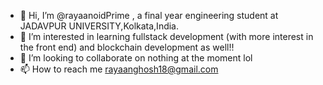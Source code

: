 - 👋 Hi, I’m @rayaanoidPrime , a final year engineering student at JADAVPUR UNIVERSITY,Kolkata,India.
- 👀 I’m interested in learning fullstack development (with more interest in the front end) and blockchain development as well!!
- 💞️ I’m looking to collaborate on nothing at the moment lol
- 📫 How to reach me rayaanghosh18@gmail.com

<!---
rayaanoidPrime/rayaanoidPrime is a ✨ special ✨ repository because its `README.md` (this file) appears on your GitHub profile.
You can click the Preview link to take a look at your changes.
--->
